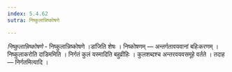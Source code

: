 ```yaml
---
index: 5.4.62
sutra: निष्कुलान्निष्कोषणे

---
```

_निष्कुलान्निष्कोषणे_ - निष्कुलान्निष्कोषणे ।डा॑जिति शेषः । निष्कोषणम् — अन्तर्गतावयवानां बहिःकरणम् । निष्कुलाकरोति दाडिममिति । निर्गतं कुलं यस्मादिति बहुव्रीहिः । कुलशब्दश्च अन्तरवयवसमूहे वर्तते । तदाह — निर्गतमित्यादि ।